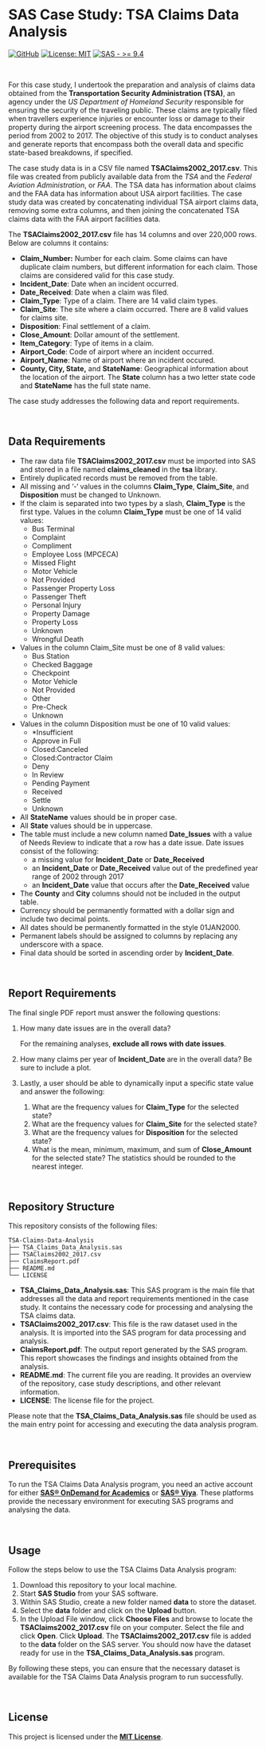 # SAS Case Study: TSA Claims Data Analysis
[![GitHub](https://badgen.net/badge/icon/GitHub?icon=github&color=black&label)](https://github.com/MaxineXiong)
[![License: MIT](https://img.shields.io/badge/License-MIT-yellow.svg)](https://opensource.org/licenses/MIT)
[![SAS - >= 9.4](https://img.shields.io/badge/SAS->=_9.4-008DE4)](https://support.sas.com/software/94/)

<br>

For this case study, I undertook the preparation and analysis of claims data obtained from the **Transportation Security Administration (TSA)**, an agency under the *US Department of Homeland Security* responsible for ensuring the security of the traveling public. These claims are typically filed when travellers experience injuries or encounter loss or damage to their property during the airport screening process. The data encompasses the period from 2002 to 2017. The objective of this study is to conduct analyses and generate reports that encompass both the overall data and specific state-based breakdowns, if specified.

The case study data is in a CSV file named **TSAClaims2002_2017.csv**. This file was created from publicly available data from the *TSA* and the *Federal Aviation Administration*, or *FAA*. The TSA data has information about claims and the FAA data has information about USA airport facilities. The case study data was created by concatenating individual TSA airport claims data, removing some extra columns, and then joining the concatenated TSA claims data with the FAA airport facilities data.

The  **TSAClaims2002_2017.csv** file has 14 columns and over 220,000 rows. Below are columns it contains: 

- **Claim_Number:** Number for each claim. Some claims can have duplicate claim numbers, but different information for each claim. Those claims are considered valid for this case study.
- **Incident_Date**: Date when an incident occurred.
- **Date_Received**: Date when a claim was filed.
- **Claim_Type**: Type of a claim. There are 14 valid claim types.
- **Claim_Site**: The site where a claim occurred. There are 8 valid values for claims site.
- **Disposition**: Final settlement of a claim.
- **Close_Amount**: Dollar amount of the settlement.
- **Item_Category**: Type of items in a claim.
- **Airport_Code**: Code of airport where an incident occurred.
- **Airport_Name**: Name of airport where an incident occured.
- **County, City, State,** and **StateName**: Geographical information about the location of the airport. The **State** column has a two letter state code and **StateName** has the full state name.

The case study addresses the following data and report requirements.

<br>

## Data Requirements

- The raw data file **TSAClaims2002_2017.csv** must be imported into SAS and stored in a file named **claims_cleaned** in the **tsa** library.
- Entirely duplicated records must be removed from the table.
- All missing and ‘-‘ values in the columns **Claim_Type**, **Claim_Site**, and **Disposition** must be changed to Unknown.
- If the claim is separated into two types by a slash, **Claim_Type** is the first type. Values in the column **Claim_Type** must be one of 14 valid values:
    - Bus Terminal
    - Complaint
    - Compliment
    - Employee Loss (MPCECA)
    - Missed Flight
    - Motor Vehicle
    - Not Provided
    - Passenger Property Loss
    - Passenger Theft
    - Personal Injury
    - Property Damage
    - Property Loss
    - Unknown
    - Wrongful Death
- Values in the column Claim_Site must be one of 8 valid values:
    - Bus Station
    - Checked Baggage
    - Checkpoint
    - Motor Vehicle
    - Not Provided
    - Other
    - Pre-Check
    - Unknown
- Values in the column Disposition must be one of 10 valid values:
    - *Insufficient
    - Approve in Full
    - Closed:Canceled
    - Closed:Contractor Claim
    - Deny
    - In Review
    - Pending Payment
    - Received
    - Settle
    - Unknown
- All **StateName** values should be in proper case.
- All **State** values should be in uppercase.
- The table must include a new column named **Date_Issues** with a value of Needs Review to indicate that a row has a date issue. Date issues consist of the following:
    - a missing value for **Incident_Date** or **Date_Received**
    - an **Incident_Date** or **Date_Received** value out of the predefined year range of 2002 through 2017
    - an **Incident_Date** value that occurs after the **Date_Received** value
- The **County** and **City** columns should not be included in the output table.
- Currency should be permanently formatted with a dollar sign and include two decimal points.
- All dates should be permanently formatted in the style 01JAN2000.
- Permanent labels should be assigned to columns by replacing any underscore with a space.
- Final data should be sorted in ascending order by **Incident_Date**.

<br>

## Report Requirements

The final single PDF report must answer the following questions:

1. How many date issues are in the overall data? 

    For the remaining analyses, **exclude all rows with date issues**. 

2. How many claims per year of **Incident_Date** are in the overall data? Be sure to include a plot.
3. Lastly, a user should be able to dynamically input a specific state value and answer the following: 
   1. What are the frequency values for **Claim_Type** for the selected state?
   2. What are the frequency values for **Claim_Site** for the selected state? 
   3. What are the frequency values for **Disposition** for the selected state? 
   4. What is the mean, minimum, maximum, and sum of **Close_Amount** for the selected state? The statistics should be rounded to the nearest integer.

<br>

## **Repository Structure**

This repository consists of the following files:

```
TSA-Claims-Data-Analysis
├── TSA_Claims_Data_Analysis.sas
├── TSAClaims2002_2017.csv
├── ClaimsReport.pdf
├── README.md
└── LICENSE
```

- **TSA_Claims_Data_Analysis.sas**: This SAS program is the main file that addresses all the data and report requirements mentioned in the case study. It contains the necessary code for processing and analysing the TSA claims data.
- **TSAClaims2002_2017.csv**: This file is the raw dataset used in the analysis. It is imported into the SAS program for data processing and analysis.
- **ClaimsReport.pdf**: The output report generated by the SAS program. This report showcases the findings and insights obtained from the analysis.
- **README.md**: The current file you are reading. It provides an overview of the repository, case study descriptions, and other relevant information.
- **LICENSE**: The license file for the project.

Please note that the **TSA_Claims_Data_Analysis.sas** file should be used as the main entry point for accessing and executing the data analysis program.

<br>

## Prerequisites

To run the TSA Claims Data Analysis program, you need an active account for either [**SAS® OnDemand for Academics**](https://welcome.oda.sas.com/) or **[SAS® Viya](https://www.sas.com/en_au/software/viya.html)**. These platforms provide the necessary environment for executing SAS programs and analysing the data.

<br>

## **Usage**

Follow the steps below to use the TSA Claims Data Analysis program:

1. Download this repository to your local machine.
2. Start **SAS Studio** from your SAS software.
3. Within SAS Studio, create a new folder named **data** to store the dataset.
4. Select the **data** folder and click on the **Upload** button.
5. In the Upload File window, click **Choose Files** and browse to locate the **TSAClaims2002_2017.csv** file on your computer. Select the file and click **Open**. Click **Upload**. The **TSAClaims2002_2017.csv** file is added to the **data** folder on the SAS server. You should now have the dataset ready for use in the **TSA_Claims_Data_Analysis.sas** program.

By following these steps, you can ensure that the necessary dataset is available for the TSA Claims Data Analysis program to run successfully.

<br>

## **License**

This project is licensed under the **[MIT License](https://choosealicense.com/licenses/mit/)**.

